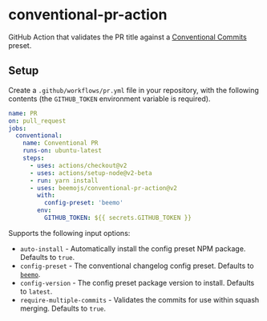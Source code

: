 # conventional-pr-action

GitHub Action that validates the PR title against a
[Conventional Commits](https://www.conventionalcommits.org) preset.

## Setup

Create a `.github/workflows/pr.yml` file in your repository, with the following contents (the
`GITHUB_TOKEN` environment variable is required).

```yaml
name: PR
on: pull_request
jobs:
  conventional:
    name: Conventional PR
    runs-on: ubuntu-latest
    steps:
      - uses: actions/checkout@v2
      - uses: actions/setup-node@v2-beta
      - run: yarn install
      - uses: beemojs/conventional-pr-action@v2
        with:
          config-preset: 'beemo'
        env:
          GITHUB_TOKEN: ${{ secrets.GITHUB_TOKEN }}
```

Supports the following input options:

- `auto-install` - Automatically install the config preset NPM package. Defaults to `true`.
- `config-preset` - The conventional changelog config preset. Defaults to
  [`beemo`](https://github.com/beemojs/conventional-changelog-beemo).
- `config-version` - The config preset package version to install. Defaults to `latest`.
- `require-multiple-commits` - Validates the commits for use within squash merging. Defaults to
  `true`.
